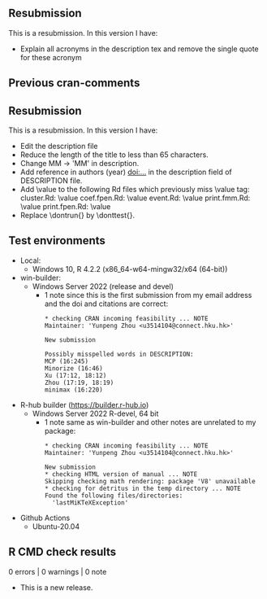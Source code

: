 ## Resubmission

This is a resubmission. In this version I have:

* Explain all acronyms in the description tex and remove the single quote for these acronym

## Previous cran-comments

## Resubmission

This is a resubmission. In this version I have:

* Edit the description file
* Reduce the length of the title to less than 65 characters.
* Change MM -> 'MM' in description.
* Add reference in authors (year) <doi:...> in the description field of DESCRIPTION file.
* Add \value to the following Rd files which previously miss \value tag:
      cluster.Rd: \value
      coef.fpen.Rd: \value
      event.Rd: \value
      print.fmm.Rd: \value
      print.fpen.Rd: \value
* Replace \dontrun{} by \donttest{}.

## Test environments

* Local:
  - Windows 10, R 4.2.2 (x86_64-w64-mingw32/x64 (64-bit))
* win-builder:
  - Windows Server 2022 (release and devel)
    - 1 note since this is the first submission from my email address and the doi and citations are correct:
      ```
      * checking CRAN incoming feasibility ... NOTE
      Maintainer: 'Yunpeng Zhou <u3514104@connect.hku.hk>'
      
      New submission
      
      Possibly misspelled words in DESCRIPTION:
      MCP (16:245)
      Minorize (16:46)
      Xu (17:12, 18:12)
      Zhou (17:19, 18:19)
      minimax (16:220)
      
      ```
* R-hub builder (https://builder.r-hub.io)
  - Windows Server 2022 R-devel, 64 bit
    - 1 note same as win-builder and other notes are unrelated to my package:
      ```
      * checking CRAN incoming feasibility ... NOTE
      Maintainer: 'Yunpeng Zhou <u3514104@connect.hku.hk>'
      
      New submission
      * checking HTML version of manual ... NOTE
      Skipping checking math rendering: package 'V8' unavailable
      * checking for detritus in the temp directory ... NOTE
      Found the following files/directories:
        'lastMiKTeXException'
      ```
* Github Actions
  - Ubuntu-20.04

## R CMD check results

0 errors | 0 warnings | 0 note

* This is a new release.
